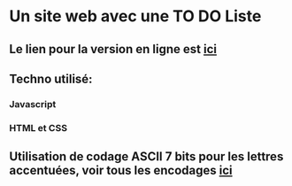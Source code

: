 # Un site web avec une TO DO Liste   
  
## Le lien pour la version en ligne est [ici](https://mytodolisthtml.koko.best/) 

## Techno utilisé:

### Javascript

### HTML et CSS

## Utilisation de codage  ASCII 7 bits pour les lettres accentuées, voir tous les encodages [ici](https://www.journaldunet.com/solutions/dsi/1195751-accents-caracteres-speciaux-html/)
